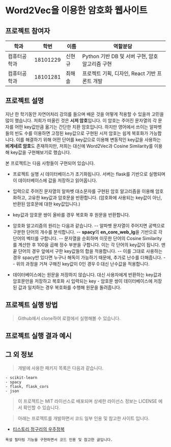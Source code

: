 # Word2Vec을 이용한 암호화 웹사이트

## 프로젝트 참여자

| 학과         | 학번     | 이름   | 역할분담                                        |
| ------------ | -------- | ------ | ----------------------------------------------- |
| 컴퓨터공학과 | 18101229 | 신현규 | Python 기반 DB 및 서버 구현, 암호 알고리즘 구현 |
| 컴퓨터공학과 | 18101281 | 최해솔 | 프로젝트 기획, 디자인, React 기반 프론트 개발   |

## 프로젝트 설명

지난 한 학기동안 자연어처리 강의를 들으며 배운 것을 어떻게 적용할 수 있을까 고민을 많이 했습니다.
저희가 떠올린 것은 **시저 암호**입니다. 이 암호는 주어진 문자열의 각 문자를 어떤 key값만큼 옮기는 간단한 치환 암호입니다. 하지만 영어에서 쓰이는 알파벳들의 빈도 수를 이용하면 고정된 key값으로 구현된 시저 암호는 쉽게 복호화가 가능합니다.
이를 해결하기 위해 어떤 단어를 key값으로 이용해 변동적인 key값을 사용하는 **비게네르 암호**도 존재하지만, 저희는 대신에 Word2Vec과 Cosine Similarity를 이용해 key값을 구현해보기로 했습니다.

본 프로젝트는 다음 사항들이 구현되어 있습니다.

- 프로젝트 실행 시 데이터베이스가 초기화됩니다. 서버는 flask를 기반으로 실행되며 이 데이터베이스에 값을 저장하고 읽어옵니다.

- 입력으로 주어진 문자열의 알파벳 대소문자를 구현된 암호 알고리즘을 이용해 암호화하고, 고유한 key값과 암호문을 반환합니다. (암호화에 사용되는 key값이 아닌, 반환된 암호문에 대한 key값입니다.)

- key값과 암호문 쌍이 올바를 경우 복호화 후 원문을 반환합니다.

- 암호화 알고리즘의 원리는 다음과 같습니다.
  -- 알파벳 문자열이 주어지면 공백으로 구분한 단어의 개수를 분석합니다.
  -- **spacy**의 **en_core_web_lg**을 기반으로 각 단어의 벡터를 구합니다.
  -- 문자열을 순회하며 이웃한 단어의 Cosine Similarity를 계산한 후 100을 곱해 정수 부분을 구합니다. 이는 각 단어의 key값이 됩니다. 맨 끝 단어의 경우 앞에서 구한 key값들의 합을 적용합니다.
  -- 이를 그대로 사용하는 경우 spacy만 있다면 누구나 해독이 가능하기 때문에, 추가로 난수를 더해줍니다.
  -- 위의 과정을 거쳐 구해진 key값이 0인 경우 0 대신 난수값을 적용합니다.

- 데이터베이스에는 원문을 저장하지 않습니다. 대신 사용자에게 반환하는 key값과 암호문만을 저장하고 복호화 시 입력되는 key - 암호문 쌍이 데이터베이스에 저장된 값과 일치하는 경우 복호화를 수행해 원문을 돌려줍니다.

## 프로젝트 실행 방법

> Github에서 clone하여 로컬에서 실행해볼 수 있습니다.

## 프로젝트 실행 결과 예시

## 그 외 정보 <a id = "info"><a/>

> 개발에 사용한 패키지 목록은 다음과 같습니다.

```
- scikit-learn
- spacy
- flask, flask_cors
- json
```

> 이 프로젝트는 MIT 라이선스로 배포되며 상세한 라이선스 정보는 LICENSE 에서 확인할 수 있습니다.

> 아래는 프로젝트를 개발하면서 코드 일부 인용 및 참고한 사이트 입니다.

- [티스토리 정구리의 우주정복](https://j-ungry.tistory.com/180?category=894695)

```
욕설 필터링 기능을 구현하면서 코드 인용 및 참고한 글입니다.
```
